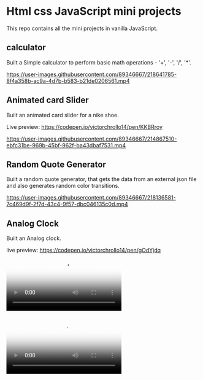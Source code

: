 # Html css JavaScript mini projects

This repo contains all the mini projects in vanilla JavaScript.

## calculator

Built a Simple calculator to perform basic math operations - '+', '-', '/', '*'.


https://user-images.githubusercontent.com/89346667/218641785-8f4a358b-ac9a-4d7b-b583-b21de0206561.mp4



## Animated card Slider
Built an animated card slider for a nike shoe.

Live preview: https://codepen.io/victorchrollo14/pen/KKBRroy

https://user-images.githubusercontent.com/89346667/214867510-ebfc31be-969b-45bf-962f-ba43dbaf7531.mp4

## Random Quote Generator
Built a random quote generator, that gets the data from an external json file and also generates random color transitions.

https://user-images.githubusercontent.com/89346667/218136581-7c469d9f-2f7d-43c4-9f57-dbc046135c0d.mp4

## Analog Clock
Built an Analog clock.

live preview: https://codepen.io/victorchrollo14/pen/gOdYjdq
<video poster="https://user-images.githubusercontent.com/89346667/218498194-4b583118-07de-4dbe-a092-7c1900558191.png" controls><source src="https://user-images.githubusercontent.com/89346667/218497181-f7ef04d6-a2eb-42be-8e72-014ae502ee2b.mp4" type="video/mp4"></video>

<video controls poster="https://user-images.githubusercontent.com/89346667/218498194-4b583118-07de-4dbe-a092-7c1900558191.png"
src="https://user-images.githubusercontent.com/89346667/218497181-f7ef04d6-a2eb-42be-8e72-014ae502ee2b.mp4">
  



